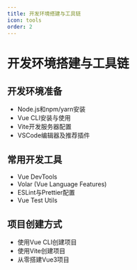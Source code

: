 ```yaml
---
title: 开发环境搭建与工具链
icon: tools
order: 2
---
```


# 开发环境搭建与工具链

## 开发环境准备
- Node.js和npm/yarn安装
- Vue CLI安装与使用
- Vite开发服务器配置
- VSCode编辑器及推荐插件

## 常用开发工具
- Vue DevTools
- Volar (Vue Language Features)
- ESLint与Prettier配置
- Vue Test Utils

## 项目创建方式
- 使用Vue CLI创建项目
- 使用Vite创建项目
- 从零搭建Vue3项目
